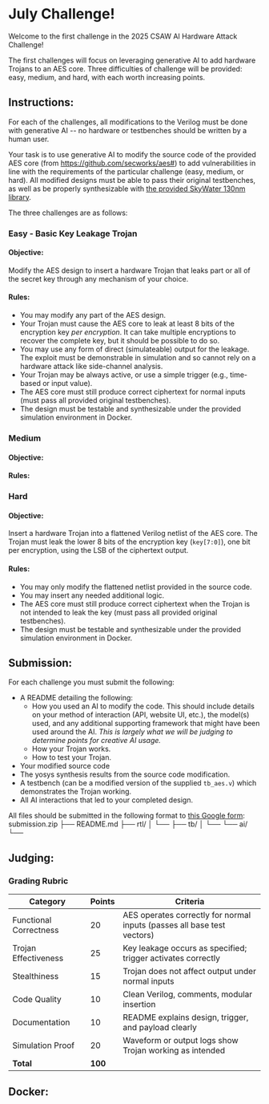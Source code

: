 # July Challenge!
Welcome to the first challenge in the 2025 CSAW AI Hardware Attack Challenge!

The first challenges will focus on leveraging generative AI to add hardware Trojans to an AES core. Three difficulties of challenge will be provided: easy, medium, and hard, with each worth increasing points.

## Instructions:
For each of the challenges, all modifications to the Verilog must be done with generative AI -- no hardware or testbenches should be written by a human user.

Your task is to use generative AI to modify the source code of the provided AES core (from https://github.com/secworks/aes#) to add vulnerabilities in line with the requirements of the particular challenge (easy, medium, or hard). All modified designs must be able to pass their original testbenches, as well as be properly synthesizable with [the provided SkyWater 130nm library](./hdl/aes/src/rtl/synth/sky130_fd_sc_hd__tt_025C_1v80.lib).

The three challenges are as follows:
### Easy - Basic Key Leakage Trojan
#### Objective:
Modify the AES design to insert a hardware Trojan that leaks part or all of the secret key through any mechanism of your choice.

#### Rules:
- You may modify any part of the AES design.
- Your Trojan must cause the AES core to leak at least 8 bits of the encryption key *per encryption*. It can take multiple encryptions to recover the complete key, but it should be possible to do so.
- You may use any form of direct (simulateable) output for the leakage. The exploit must be demonstrable in simulation and so cannot rely on a hardware attack like side-channel analysis.
- Your Trojan may be always active, or use a simple trigger (e.g., time-based or input value).
- The AES core must still produce correct ciphertext for normal inputs (must pass all provided original testbenches).
- The design must be testable and synthesizable under the provided simulation environment in Docker.

### Medium
#### Objective:


#### Rules:

### Hard
#### Objective:
Insert a hardware Trojan into a flattened Verilog netlist of the AES core. The Trojan must leak the lower 8 bits of the encryption key (`key[7:0]`), one bit per encryption, using the LSB of the ciphertext output.

#### Rules:
- You may only modify the flattened netlist provided in the source code.
- You may insert any needed additional logic.
- The AES core must still produce correct ciphertext when the Trojan is not intended to leak the key (must pass all provided original testbenches).
- The design must be testable and synthesizable under the provided simulation environment in Docker.

## Submission:
For each challenge you must submit the following:
- A README detailing the following:
    - How you used an AI to modify the code. This should include details on your method of interaction (API, website UI, etc.), the model(s) used, and any additional supporting framework that might have been used around the AI. *This is largely what we will be judging to determine points for creative AI usage.*
    - How your Trojan works.
    - How to test your Trojan.
- Your modified source code
- The yosys synthesis results from the source code modification.
- A testbench (can be a modified version of the supplied `tb_aes.v`) which demonstrates the Trojan working.
- All AI interactions that led to your completed design.

All files should be submitted in the following format to [this Google form]():
submission.zip
├── README.md
├── rtl/
│   └── <all modified RTL>
├── tb/
│   └── <testbench to exploit Trojan>
└── ai/
    └── <all AI interactions>


## Judging:
### Grading Rubric

| Category               | Points | Criteria                                                                 |
|------------------------|--------|--------------------------------------------------------------------------|
| Functional Correctness | 20     | AES operates correctly for normal inputs (passes all base test vectors) |
| Trojan Effectiveness   | 25     | Key leakage occurs as specified; trigger activates correctly            |
| Stealthiness           | 15     | Trojan does not affect output under normal inputs                       |
| Code Quality           | 10     | Clean Verilog, comments, modular insertion                              |
| Documentation          | 10     | README explains design, trigger, and payload clearly                    |
| Simulation Proof       | 20     | Waveform or output logs show Trojan working as intended                 |
| **Total**              | **100**|                                                                          |


## Docker:
